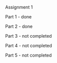 Assignment 1

  Part 1 - done
  
  Part 2 - done
  
  Part 3 - not completed
  
  Part 4 - not completed
  
  Part 5 - not completed
  
